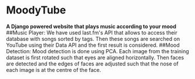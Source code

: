 # MoodyTube
**A Django powered website that plays music according to your mood**
##Music Player:
We have used last.fm's API that allows to access their database with songs sorted by tags. Then these songs are searched on YouTube using their Data API and the first result is considered.
##Mood Detection:
Mood detection is done using PCA.
Each image from the training dataset is first rotated such that eyes are aligned horizontally. Then faces are detected and the edges of faces are adjusted such that the nose of each image is at the centre of the face.
